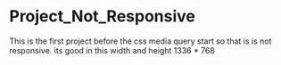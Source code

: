 # Project_Not_Responsive
This is the first project before the css media query start so that is is not responsive. its good in this width and height 1336 * 768 
